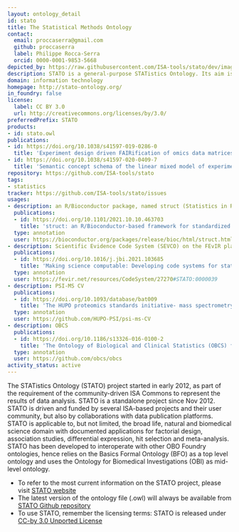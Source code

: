 ```yaml
---
layout: ontology_detail
id: stato
title: The Statistical Methods Ontology
contact:
  email: proccaserra@gmail.com
  github: proccaserra
  label: Philippe Rocca-Serra
  orcid: 0000-0001-9853-5668
depicted_by: https://raw.githubusercontent.com/ISA-tools/stato/dev/images/stato-logo-3.png
description: STATO is a general-purpose STATistics Ontology. Its aim is to provide coverage for processes such as statistical tests, their conditions of application, and information needed or resulting from statistical methods, such as probability distributions, variables, spread and variation metrics. STATO also covers aspects of experimental design and description of plots and graphical representations commonly used to provide visual cues of data distribution or layout and to assist review of the results.
domain: information technology
homepage: http://stato-ontology.org/
in_foundry: false
license:
  label: CC BY 3.0
  url: http://creativecommons.org/licenses/by/3.0/
preferredPrefix: STATO
products:
- id: stato.owl
publications:
- id: https://doi.org/10.1038/s41597-019-0286-0
  title: 'Experiment design driven FAIRification of omics data matrices, an exemplar'
- id: https://doi.org/10.1038/s41597-020-0409-7
  title: 'Semantic concept schema of the linear mixed model of experimental observations'
repository: https://github.com/ISA-tools/stato
tags:
- statistics
tracker: https://github.com/ISA-tools/stato/issues
usages:
- description: an R/Bioconductor package, named struct (Statistics in R using Class-based Templates), which defines a suite of class-based templates that allows users to develop and implement highly standardized and readable statistical analysis workflows. Struct integrates with the STATistics Ontology to ensure consistent reporting and maximizes semantic interoperability
  publications:
  - id: https://doi.org/10.1101/2021.10.10.463703
    title: 'struct: an R/Bioconductor-based framework for standardized metabolomics data analysis and beyond'
  type: annotation
  user: https://bioconductor.org/packages/release/bioc/html/struct.html
- description: Scientific Evidence Code System (SEVCO) on the FEvIR platform. The FEvIR Platform includes many Builder Tools to create FHIR Resources without requiring expertise in FHIR or JSON, and Converter Tools to convert structured data to FHIR Resources
  publications:
  - id: https://doi.org/10.1016/j.jbi.2021.103685
    title: 'Making science computable: Developing code systems for statistics, study design, and risk of bias'
  type: annotation
  user: https://fevir.net/resources/CodeSystem/27270#STATO:0000039
- description: PSI-MS CV
  publications:
  - id: https://doi.org/10.1093/database/bat009
    title: 'The HUPO proteomics standards initiative- mass spectrometry controlled vocabulary.'
  type: annotation
  user: https://github.com/HUPO-PSI/psi-ms-CV
- description: OBCS
  publications:
  - id: https://doi.org/10.1186/s13326-016-0100-2
    title: 'The Ontology of Biological and Clinical Statistics (OBCS) for standardized and reproducible statistical analysis'
  type: annotation
  user: https://github.com/obcs/obcs
activity_status: active
---
```


The STATistics Ontology (STATO) project started in early 2012, as part of the requirement of the community-driven ISA Commons to represent the results of data analysis. STATO is a standalone project since Nov 2012. STATO is driven and funded by several ISA-based projects and their user community, but also by collaborations with data publication platforms. STATO is applicable to, but not limited, the broad life, natural and biomedical science domain with documented applications for factorial design, association studies, differential expression, hit selection and meta-analysis. STATO has been developed to interoperate with other OBO Foundry ontologies, hence relies on the Basics Formal Ontology (BFO) as a top level ontology and uses the Ontology for Biomedical Investigations (OBI) as mid-level ontology.

 * To refer to the most current  information on the STATO project, please visit [STATO website](http://stato-ontology.org/)
 * The latest version of the ontology file (.owl) will always be available from [STATO Github repository]()
 * To use STATO, remember the licensing terms: STATO is released under [CC-by 3.0 Unported License](http://creativecommons.org/licenses/by/3.0/)
